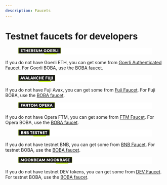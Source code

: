 ```yaml
---
description: Faucets
---
```


# Testnet faucets for developers

<figure><img src="../../.gitbook/assets/Artboard 1 (15) (1).png" alt=""><figcaption></figcaption></figure>

If you do not have Goerli ETH, you can get some from [Goerli Authenticated Faucet](https://faucetlink.to/goerli). For Goerli BOBA, use the [BOBA faucet](https://gateway.goerli.boba.network/wallet).



<figure><img src="../../.gitbook/assets/Artboard 2 (9).png" alt=""><figcaption></figcaption></figure>

If you do not have Fuji Avax, you can get some from [Fuji Faucet](https://faucet.avax.network). For Fuji BOBA, use the [BOBA faucet](https://gateway.testnet.avax.boba.network/wallet).



<figure><img src="../../.gitbook/assets/Artboard 3 (7).png" alt=""><figcaption></figcaption></figure>

If you do not have Opera FTM, you can get some from [FTM Faucet](https://faucet.fantom.network/). For Opera BOBA, use the [BOBA faucet](https://gateway.testnet.bobaopera.boba.network/wallet).



<figure><img src="../../.gitbook/assets/Artboard 4 (1).png" alt=""><figcaption></figcaption></figure>

If you do not have testnet BNB, you can get some from [BNB Faucet](https://testnet.binance.org/faucet-smart). For testnet BOBA, use the [BOBA faucet](https://gateway.testnet.bnb.boba.network/wallet).



<figure><img src="../../.gitbook/assets/Artboard 5 (7).png" alt=""><figcaption></figcaption></figure>

If you do not have testnet DEV tokens, you can get some from [DEV Faucet](https://apps.moonbeam.network/moonbase-alpha/faucet/). For testnet BOBA, use the [BOBA faucet](https://gateway.bobabase.boba.network/wallet).

